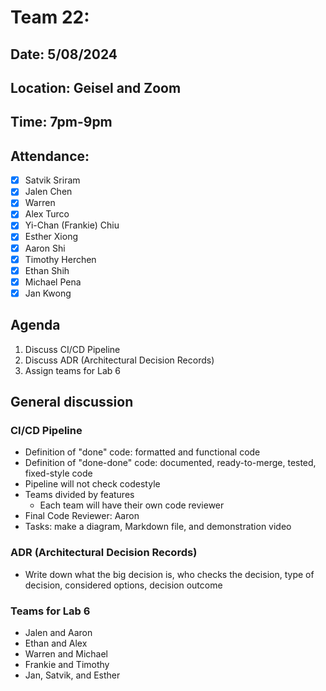 # Team 22: 
## Date: 5/08/2024
## Location: Geisel and Zoom
## Time: 7pm-9pm

## Attendance:
- [x] Satvik Sriram
- [x] Jalen Chen
- [x] Warren 
- [x] Alex Turco
- [x] Yi-Chan (Frankie) Chiu
- [x] Esther Xiong
- [x] Aaron Shi
- [x] Timothy Herchen
- [x] Ethan Shih
- [x] Michael Pena
- [x] Jan Kwong

## Agenda

1. Discuss CI/CD Pipeline 
2. Discuss ADR (Architectural Decision Records)
3. Assign teams for Lab 6 

## General discussion

### CI/CD Pipeline
- Definition of "done" code: formatted and functional code
- Definition of "done-done" code: documented, ready-to-merge, tested, fixed-style code 
- Pipeline will not check codestyle
- Teams divided by features
  - Each team will have their own code reviewer
- Final Code Reviewer: Aaron
- Tasks: make a diagram, Markdown file, and demonstration video

### ADR (Architectural Decision Records)
- Write down what the big decision is, who checks the decision, type of decision, considered options, decision outcome

### Teams for Lab 6
- Jalen and Aaron
- Ethan and Alex 
- Warren and Michael
- Frankie and Timothy 
- Jan, Satvik, and Esther